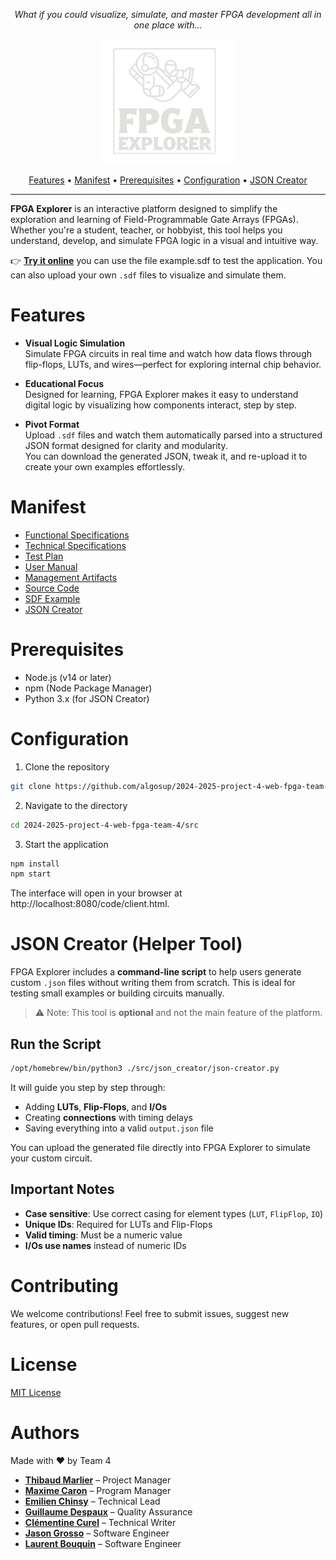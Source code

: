 <p align="center"><em>What if you could visualize, simulate, and master FPGA development all in one place with...</em></p>
<p align="center">
  <img style="height:200px" src="./documents/functional-specifications/images/logo-light.png" />
</p>
<p align="center">
<a href="#features">Features</a> • 
<a href="#manifest">Manifest</a> • 
<a href="#prerequisites">Prerequisites</a> • 
<a href="#configuration">Configuration</a> • 
<a href="#json-creator">JSON Creator</a>
</p> 

<hr>

**FPGA Explorer** is an interactive platform designed to simplify the exploration and learning of Field-Programmable Gate Arrays (FPGAs). Whether you're a student, teacher, or hobbyist, this tool helps you understand, develop, and simulate FPGA logic in a visual and intuitive way.

👉 [**Try it online**](https://two024-2025-project-4-web-fpga-team-4.onrender.com/client.html)
you can use the file example.sdf to test the application.
You can also upload your own `.sdf` files to visualize and simulate them.

# Features

- **Visual Logic Simulation**  
  Simulate FPGA circuits in real time and watch how data flows through flip-flops, LUTs, and wires—perfect for exploring internal chip behavior.

- **Educational Focus**  
  Designed for learning, FPGA Explorer makes it easy to understand digital logic by visualizing how components interact, step by step.

- **Pivot Format**  
  Upload `.sdf` files and watch them automatically parsed into a structured JSON format designed for clarity and modularity.  
  You can download the generated JSON, tweak it, and re-upload it to create your own examples effortlessly.


# Manifest

- [Functional Specifications](./documents/functional-specifications/functional-specifications.md)
- [Technical Specifications](./documents/technical-specifications/technical-specifications.md)
- [Test Plan](./documents/quality-assurance/test-plan.md)
- [User Manual](./documents/user-manual/user-manual.pdf)
- [Management Artifacts](./documents/management/management-artifact.md)
- [Source Code](./src/)
- [SDF Example](./documents/user-manual/example.sdf)
- [JSON Creator](./src/json_creator/json-creator.py)

# Prerequisites

- Node.js (v14 or later)
- npm (Node Package Manager)
- Python 3.x (for JSON Creator)

# Configuration

1. Clone the repository
```bash
git clone https://github.com/algosup/2024-2025-project-4-web-fpga-team-4.git
```
2. Navigate to the directory
```bash
cd 2024-2025-project-4-web-fpga-team-4/src
```
3. Start the application
```bash
npm install
npm start
```

The interface will open in your browser at http://localhost:8080/code/client.html.

# JSON Creator (Helper Tool)

FPGA Explorer includes a **command-line script** to help users generate custom `.json` files without writing them from scratch. This is ideal for testing small examples or building circuits manually.

> ⚠️ Note: This tool is **optional** and not the main feature of the platform.

## Run the Script

```bash
/opt/homebrew/bin/python3 ./src/json_creator/json-creator.py
```

It will guide you step by step through:
- Adding **LUTs**, **Flip-Flops**, and **I/Os**
- Creating **connections** with timing delays
- Saving everything into a valid `output.json` file

You can upload the generated file directly into FPGA Explorer to simulate your custom circuit.

## Important Notes
- **Case sensitive**: Use correct casing for element types (`LUT`, `FlipFlop`, `IO`)
- **Unique IDs**: Required for LUTs and Flip-Flops
- **Valid timing**: Must be a numeric value
- **I/Os use names** instead of numeric IDs

<!-- # Known Bugs

- [ ] Add a list of known bugs here -->

# Contributing
We welcome contributions! Feel free to submit issues, suggest new features, or open pull requests.

# License
[MIT License](./LICENSE.md)

# Authors

Made with ❤️ by Team 4

- [**Thibaud Marlier**](https://www.linkedin.com/in/thibaudmarlier/) – Project Manager  
- [**Maxime Caron**](https://www.linkedin.com/in/maxime-caron-dev/) – Program Manager  
- [**Emilien Chinsy**](https://www.linkedin.com/in/emilien-chinsy-5a794632b/) – Technical Lead  
- [**Guillaume Despaux**](https://www.linkedin.com/in/guillaume-despaux/) – Quality Assurance  
- [**Clémentine Curel**](https://www.linkedin.com/in/clementinecurel/) – Technical Writer  
- [**Jason Grosso**](https://www.linkedin.com/in/jason-grosso-847b39251/) – Software Engineer  
- [**Laurent Bouquin**](https://www.linkedin.com/in/laurentb22/) – Software Engineer  
